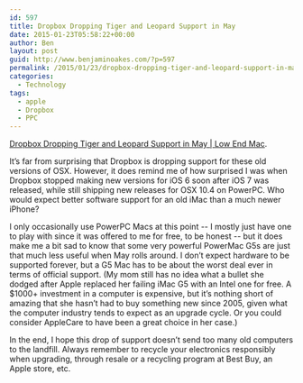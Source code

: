 ```yaml
---
id: 597
title: Dropbox Dropping Tiger and Leopard Support in May
date: 2015-01-23T05:58:22+00:00
author: Ben
layout: post
guid: http://www.benjaminoakes.com/?p=597
permalink: /2015/01/23/dropbox-dropping-tiger-and-leopard-support-in-may/
categories:
  - Technology
tags:
  - apple
  - Dropbox
  - PPC
---
```

[Dropbox Dropping Tiger and Leopard Support in May | Low End Mac](http://lowendmac.com/2015/dropbox-dropping-tiger-and-leopard-support-in-may/).

It&#8217;s far from surprising that Dropbox is dropping support for these old versions of OSX. However, it does remind me of how surprised I was when Dropbox stopped making new versions for iOS 6 soon after iOS 7 was released, while still shipping new releases for OSX 10.4 on PowerPC. Who would expect better software support for an old iMac than a much newer iPhone?

I only occasionally use PowerPC Macs at this point -- I mostly just have one to play with since it was offered to me for free, to be honest -- but it does make me a bit sad to know that some very powerful PowerMac G5s are just that much less useful when May rolls around. I don&#8217;t expect hardware to be supported forever, but a G5 Mac has to be about the worst deal ever in terms of official support. (My mom still has no idea what a bullet she dodged after Apple replaced her failing iMac G5 with an Intel one for free. A $1000+ investment in a computer is expensive, but it&#8217;s nothing short of amazing that she hasn&#8217;t had to buy something new since 2005, given what the computer industry tends to expect as an upgrade cycle. Or you could consider AppleCare to have been a great choice in her case.)

In the end, I hope this drop of support doesn&#8217;t send too many old computers to the landfill. Always remember to recycle your electronics responsibly when upgrading, through resale or a recycling program at Best Buy, an Apple store, etc.